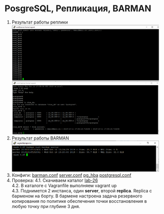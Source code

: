 # PosgreSQL, Репликация, BARMAN    
1. Результат  работы реплики  
    ![Реплика](./imgs/postgresql-replica.PNG)
2. Результат работы BARMAN    
    ![BARMAN](./imgs/barman.png)
3. Конфиги:
    [barman.conf](./roles/pgsql-barman/files/barman.conf)
    [server.conf](./roles/pgsql-barman/files/barman_server_bk.conf)
    [pg_hba](./roles/pgsql-server/templates/pg_hba.conf.j2)
    [postgresql.conf](./roles/pgsql-server/templates/postgres.conf.j2)
4. Проверка:
    4.1. Скачиваем каталог [lab-26](../lab-26)    
    4.2. В каталоге с Vagranfile выполняем vagrant up  
    4.3. Поднимется 2 инстанса, один **server**, второй **replica**. Replica с барменом на борту. В бармене настроена задача резервного копирования по политике обеспечения точки восстановления в любую точку при глубине 3 дня.




